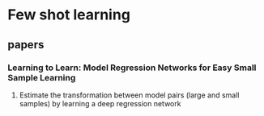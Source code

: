 # Few shot learning

## papers
### Learning to Learn: Model Regression Networks for Easy Small Sample Learning
1. Estimate the transformation between model pairs (large and small samples) by learning a deep regression network
